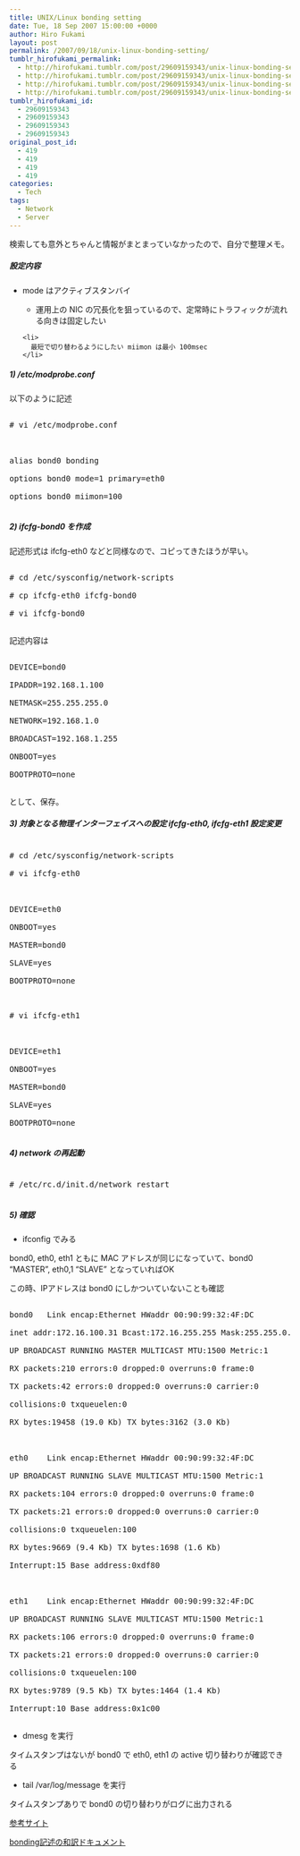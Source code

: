 ```yaml
---
title: UNIX/Linux bonding setting
date: Tue, 18 Sep 2007 15:00:00 +0000
author: Hiro Fukami
layout: post
permalink: /2007/09/18/unix-linux-bonding-setting/
tumblr_hirofukami_permalink:
  - http://hirofukami.tumblr.com/post/29609159343/unix-linux-bonding-setting
  - http://hirofukami.tumblr.com/post/29609159343/unix-linux-bonding-setting
  - http://hirofukami.tumblr.com/post/29609159343/unix-linux-bonding-setting
  - http://hirofukami.tumblr.com/post/29609159343/unix-linux-bonding-setting
tumblr_hirofukami_id:
  - 29609159343
  - 29609159343
  - 29609159343
  - 29609159343
original_post_id:
  - 419
  - 419
  - 419
  - 419
categories:
  - Tech
tags:
  - Network
  - Server
---
```

<div class="section">
  <p>
    検索しても意外とちゃんと情報がまとまっていなかったので、自分で整理メモ。
  </p>
  
  <h5>
    設定内容
  </h5>
  
  <ul>
    <li>
      mode はアクティブスタンバイ</p> <ul>
        <li>
          運用上の NIC の冗長化を狙っているので、定常時にトラフィックが流れる向きは固定したい
        </li>
      </ul>
    </li>
    
    <li>
      最短で切り替わるようにしたい miimon は最小 100msec
    </li>
  </ul>
  
  <h5>
    1) /etc/modprobe.conf
  </h5>
  
  <p>
    以下のように記述
  </p>
  
  <pre>

# vi /etc/modprobe.conf



alias bond0 bonding

options bond0 mode=1 primary=eth0

options bond0 miimon=100

</pre>
  
  <h5>
    2) ifcfg-bond0 を作成
  </h5>
  
  <p>
    記述形式は ifcfg-eth0 などと同様なので、コピってきたほうが早い。
  </p>
  
  <pre>

# cd /etc/sysconfig/network-scripts

# cp ifcfg-eth0 ifcfg-bond0

# vi ifcfg-bond0

</pre>
  
  <p>
    記述内容は
  </p>
  
  <pre>

DEVICE=bond0

IPADDR=192.168.1.100

NETMASK=255.255.255.0

NETWORK=192.168.1.0

BROADCAST=192.168.1.255

ONBOOT=yes

BOOTPROTO=none

</pre>
  
  <p>
    として、保存。
  </p>
  
  <h5>
    3) 対象となる物理インターフェイスへの設定 ifcfg-eth0, ifcfg-eth1 設定変更
  </h5>
  
  <pre>

# cd /etc/sysconfig/network-scripts

# vi ifcfg-eth0



DEVICE=eth0

ONBOOT=yes

MASTER=bond0

SLAVE=yes

BOOTPROTO=none

</pre>
  
  <pre>

# vi ifcfg-eth1



DEVICE=eth1

ONBOOT=yes

MASTER=bond0

SLAVE=yes

BOOTPROTO=none

</pre>
  
  <h5>
    4) network の再起動
  </h5>
  
  <pre>

# /etc/rc.d/init.d/network restart

</pre>
  
  <h5>
    5) 確認
  </h5>
  
  <ul>
    <li>
      ifconfig でみる
    </li>
  </ul>
  
  <p>
    bond0, eth0, eth1 ともに MAC アドレスが同じになっていて、bond0 &#8220;MASTER&#8221;, eth0,1 &#8220;SLAVE&#8221; となっていればOK
  </p>
  
  <p>
    この時、IPアドレスは bond0 にしかついていないことも確認
  </p>
  
  <pre>

bond0  	Link encap:Ethernet HWaddr 00:90:99:32:4F:DC

inet addr:172.16.100.31 Bcast:172.16.255.255 Mask:255.255.0.0

UP BROADCAST RUNNING MASTER MULTICAST MTU:1500 Metric:1

RX packets:210 errors:0 dropped:0 overruns:0 frame:0

TX packets:42 errors:0 dropped:0 overruns:0 carrier:0

collisions:0 txqueuelen:0

RX bytes:19458 (19.0 Kb) TX bytes:3162 (3.0 Kb)



eth0 	Link encap:Ethernet HWaddr 00:90:99:32:4F:DC

UP BROADCAST RUNNING SLAVE MULTICAST MTU:1500 Metric:1

RX packets:104 errors:0 dropped:0 overruns:0 frame:0

TX packets:21 errors:0 dropped:0 overruns:0 carrier:0

collisions:0 txqueuelen:100

RX bytes:9669 (9.4 Kb) TX bytes:1698 (1.6 Kb)

Interrupt:15 Base address:0xdf80



eth1 	Link encap:Ethernet HWaddr 00:90:99:32:4F:DC

UP BROADCAST RUNNING SLAVE MULTICAST MTU:1500 Metric:1

RX packets:106 errors:0 dropped:0 overruns:0 frame:0

TX packets:21 errors:0 dropped:0 overruns:0 carrier:0

collisions:0 txqueuelen:100

RX bytes:9789 (9.5 Kb) TX bytes:1464 (1.4 Kb)

Interrupt:10 Base address:0x1c00

</pre>
  
  <ul>
    <li>
      dmesg を実行
    </li>
  </ul>
  
  <p>
    タイムスタンプはないが bond0 で eth0, eth1 の active 切り替わりが確認できる
  </p>
  
  <ul>
    <li>
      tail /var/log/message を実行
    </li>
  </ul>
  
  <p>
    タイムスタンプありで bond0 の切り替わりがログに出力される
  </p>
  
  <p>
    <a href="http://www.stackasterisk.jp/tech/systemConstruction/teaming01_01.jsp" target="_blank">参考サイト</a>
  </p>
  
  <p>
    <a href="http://www.linux.or.jp/JF/JFdocs/kernel-docs-2.4/networking/bonding.txt.html" target="_blank">bonding記述の和訳ドキュメント</a>
  </p>
</div>